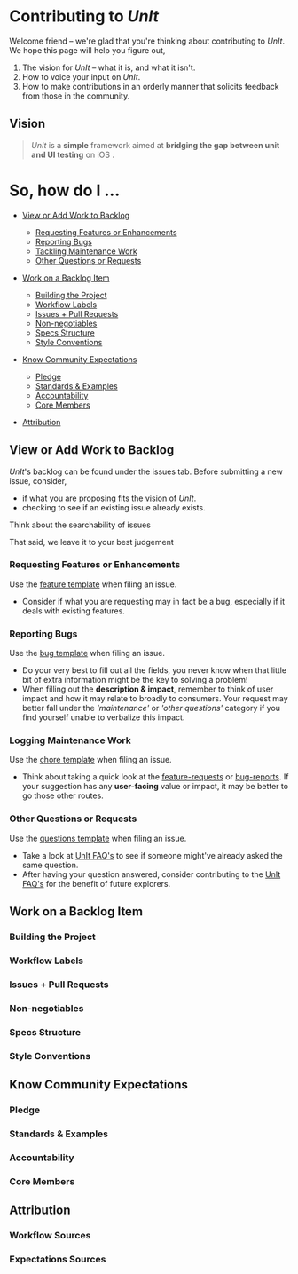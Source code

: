 
# Contributing to _UnIt_

Welcome friend – we're glad that you're thinking about contributing to _UnIt_.  We hope this page will help you figure out,
1. The vision for _UnIt_ – what it is, and what it isn't.
2. How to voice your input on _UnIt_.
3. How to make contributions in an orderly manner that solicits feedback from those in the community.

## Vision

> _UnIt_ is a **simple** framework aimed at **bridging the gap between unit and UI testing** on iOS .



# So, how do I ...

- [View or Add Work to Backlog](#view-or-add-work-to-backlog)
  - [Requesting Features or Enhancements](#requesting-features-or-enhancements)
  - [Reporting Bugs](#reporting-bugs)
  - [Tackling Maintenance Work](#tackling-maintenance-work)
  - [Other Questions or Requests](#other-questions-or-requests)

- [Work on a Backlog Item](#work-on-a-backlog-item)
  - [Building the Project](#building-the-project)
  - [Workflow Labels](#workflow-labels)
  - [Issues + Pull Requests](#issues--pull-requests)
  - [Non-negotiables](#non-negotiables)
  - [Specs Structure](#specs-structure)
  - [Style Conventions](#style-conventions)

- [Know Community Expectations](#know-community-expectations)
  - [Pledge](#Pledge)
  - [Standards & Examples](#standards--examples)
  - [Accountability](#accountability)
  - [Core Members](#core-members)

- [Attribution](#attribution)

## View or Add Work to Backlog

_UnIt_'s backlog can be found under the issues tab.  Before submitting a new issue, consider,
- if what you are proposing fits the [vision](#vision) of _UnIt_.
- checking to see if an existing issue already exists.

Think about the searchability of issues

That said, we leave it to your best judgement

### Requesting Features or Enhancements

Use the [feature template](https://github.com/connected-io/UnIt/blob/master/.github/ISSUE_TEMPLATE/feature_request.md) when filing an issue.

- Consider if what you are requesting may in fact be a bug, especially if it deals with existing features.

### Reporting Bugs

Use the [bug template](https://github.com/connected-io/UnIt/blob/master/.github/ISSUE_TEMPLATE/bug_report.md) when filing an issue.

- Do your very best to fill out all the fields, you never know when that little bit of extra information might be the key to solving a problem!
- When filling out the **description & impact**, remember to think of user impact and how it may relate to broadly to consumers.  Your request may better fall under the _'maintenance'_ or _'other questions'_ category if you find yourself unable to verbalize this impact.

### Logging Maintenance Work

Use the [chore template](https://github.com/connected-io/UnIt/blob/master/.github/ISSUE_TEMPLATE/chore_log.md) when filing an issue.

- Think about taking a quick look at the [feature-requests](#requesting-features-or-enhancements) or [bug-reports](#reporting-bugs).  If your suggestion has any **user-facing** value or impact, it may be better to go those other routes.

### Other Questions or Requests

Use the [questions template](https://github.com/connected-io/UnIt/blob/master/.github/ISSUE_TEMPLATE/questions.md) when filing an issue.

- Take a look at [UnIt FAQ's](https://github.com/connected-io/UnIt/blob/master/FAQs.md) to see if someone might've already asked the same question.
- After having your question answered, consider contributing to the [UnIt FAQ's](https://github.com/connected-io/UnIt/blob/master/FAQs.md) for the benefit of future explorers.

## Work on a Backlog Item
### Building the Project
### Workflow Labels
### Issues + Pull Requests
### Non-negotiables
### Specs Structure
### Style Conventions

## Know Community Expectations
### Pledge
### Standards & Examples
### Accountability
### Core Members

## Attribution
### Workflow Sources
### Expectations Sources
